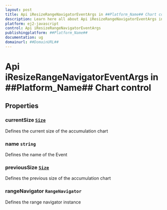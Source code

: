 ```yaml
---
layout: post
title: Api iResizeRangeNavigatorEventArgs in ##Platform_Name## Chart control | Syncfusion
description: Learn here all about Api iResizeRangeNavigatorEventArgs in Syncfusion ##Platform_Name## Chart control of Syncfusion Essential JS 2 and more.
platform: ej2-javascript
control: Api iResizeRangeNavigatorEventArgs 
publishingplatform: ##Platform_Name##
documentation: ug
domainurl: ##DomainURL##
---
```


# Api iResizeRangeNavigatorEventArgs in ##Platform_Name## Chart control

## Properties

### currentSize [`Size`](./api-size.html)

Defines the current size of the accumulation chart

### name `string`

Defines the name of the Event

### previousSize [`Size`](./api-size.html)

Defines the previous size of the accumulation chart

### rangeNavigator `RangeNavigator`

Defines the range navigator instance
